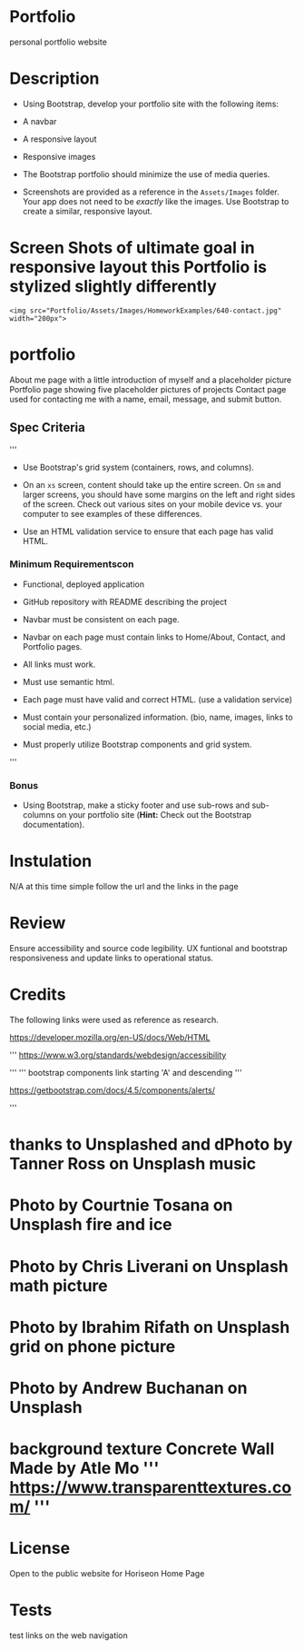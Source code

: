 # Portfolio
personal portfolio website
# Description

   * Using Bootstrap, develop your portfolio site with the following items:

   * A navbar

   * A responsive layout

   * Responsive images

   * The Bootstrap portfolio should minimize the use of media queries.

   * Screenshots are provided as a reference in the `Assets/Images` folder. Your app does not need to be _exactly_ like the images. Use Bootstrap to create a similar, responsive layout.
# Screen Shots of ultimate goal in responsive layout this Portfolio is stylized slightly differently

    <img src="Portfolio/Assets/Images/HomeworkExamples/640-contact.jpg" width="200px">

# portfolio
  About me page with a little introduction of myself and a placeholder picture
  Portfolio page showing five placeholder pictures of projects
  Contact page used for contacting me with a name, email, message, and submit button.

## Spec Criteria

'''
* Use Bootstrap's grid system (containers, rows, and columns).

* On an `xs` screen, content should take up the entire screen. On `sm` and larger screens, you should have some margins on the left and right sides of the screen. Check out various sites on your mobile device vs. your computer to see examples of these differences.

* Use an HTML validation service to ensure that each page has valid HTML.

### Minimum Requirementscon

* Functional, deployed application

* GitHub repository with README describing the project

* Navbar must be consistent on each page.

* Navbar on each page must contain links to Home/About, Contact, and Portfolio pages.

* All links must work.

* Must use semantic html.

* Each page must have valid and correct HTML. (use a validation service)

* Must contain your personalized information. (bio, name, images, links to social media, etc.)

* Must properly utilize Bootstrap components and grid system.

'''
### Bonus

* Using Bootstrap, make a sticky footer and use sub-rows and sub-columns on your portfolio site (**Hint:** Check out the Bootstrap documentation).

# Instulation

N/A at this time simple follow the url and the links in the page


# Review

Ensure accessibility and source code legibility. UX funtional and bootstrap responsiveness and update links to operational status.

# Credits

The following links were used as reference as research.

https://developer.mozilla.org/en-US/docs/Web/HTML

'''
https://www.w3.org/standards/webdesign/accessibility

'''
''' bootstrap components link starting 'A' and descending '''

https://getbootstrap.com/docs/4.5/components/alerts/

'''
# thanks to Unsplashed and dPhoto by Tanner Ross on Unsplash music
# Photo by Courtnie Tosana on Unsplash fire and ice
# Photo by Chris Liverani on Unsplash math picture 
# Photo by Ibrahim Rifath on Unsplash grid on phone picture
# Photo by Andrew Buchanan on Unsplash
# background texture Concrete Wall Made by Atle Mo ''' https://www.transparenttextures.com/ '''


# License
 Open to the public website for Horiseon Home Page

# Tests

test links on the web navigation


